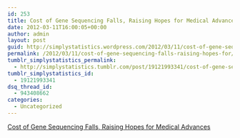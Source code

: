 ```yaml
---
id: 253
title: Cost of Gene Sequencing Falls, Raising Hopes for Medical Advances
date: 2012-03-11T16:00:05+00:00
author: admin
layout: post
guid: http://simplystatistics.wordpress.com/2012/03/11/cost-of-gene-sequencing-falls-raising-hopes-for
permalink: /2012/03/11/cost-of-gene-sequencing-falls-raising-hopes-for/
tumblr_simplystatistics_permalink:
  - http://simplystatistics.tumblr.com/post/19121993341/cost-of-gene-sequencing-falls-raising-hopes-for
tumblr_simplystatistics_id:
  - 19121993341
dsq_thread_id:
  - 943408662
categories:
  - Uncategorized
---
```

[Cost of Gene Sequencing Falls, Raising Hopes for Medical Advances](http://www.nytimes.com/2012/03/08/technology/cost-of-gene-sequencing-falls-raising-hopes-for-medical-advances.html)